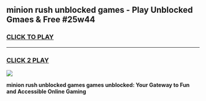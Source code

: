 
## minion rush unblocked games - Play Unblocked Gmaes & Free #25w44
<h3>
<a href="https://premium.freeplayer.one?title=minion_rush_unblocked_games&ref=01M">CLICK TO PLAY</a></h3>
<hr>

<h3>
<a href="https://premium.freeplayer.one?title=minion_rush_unblocked_games&ref=01M">CLICK 2 PLAY</a>
  
</h3>

<a href="https://premium.freeplayer.one?title=minion_rush_unblocked_games&ref=01M"><img src="https://clearcache.store/games.png"></a>


**minion rush unblocked games games unblocked: Your Gateway to Fun and Accessible Online Gaming**
